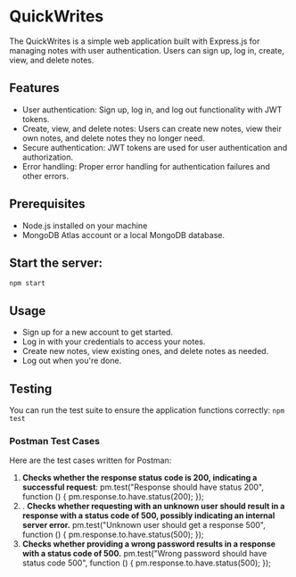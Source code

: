 # QuickWrites

The QuickWrites is a simple web application built with Express.js for managing notes with user authentication. Users can sign up, log in, create, view, and delete notes.

## Features

- User authentication: Sign up, log in, and log out functionality with JWT tokens.
- Create, view, and delete notes: Users can create new notes, view their own notes, and delete notes they no longer need.
- Secure authentication: JWT tokens are used for user authentication and authorization.
- Error handling: Proper error handling for authentication failures and other errors.

## Prerequisites

- Node.js installed on your machine
- MongoDB Atlas account or a local MongoDB database.

## Start the server:

`npm start`

## Usage

- Sign up for a new account to get started.
- Log in with your credentials to access your notes.
- Create new notes, view existing ones, and delete notes as needed.
- Log out when you're done.

## Testing

You can run the test suite to ensure the application functions correctly:
`npm test`

### Postman Test Cases

Here are the test cases written for Postman:

1.  **Checks whether the response status code is 200, indicating a successful request**: pm.test("Response should have status 200", function () { pm.response.to.have.status(200); });
2.  . **Checks whether requesting with an unknown user should result in a response with a status code of 500, possibly indicating an internal server error.** pm.test("Unknown user should get a response 500", function () { pm.response.to.have.status(500); });
3.  **Checks whether providing a wrong password results in a response with a status code of 500.** pm.test("Wrong password should have status code 500", function () { pm.response.to.have.status(500); });
